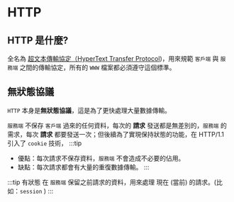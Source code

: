 # HTTP

## HTTP 是什麼?

全名為 [超文本傳輸協定（HyperText Transfer Protocol](https://zh.wikipedia.org/wiki/%E8%B6%85%E6%96%87%E6%9C%AC%E4%BC%A0%E8%BE%93%E5%8D%8F%E8%AE%AE))，用來規範 `客戶端` 與 `服務端` 之間的傳輸協定，所有的 `WWW` 檔案都必須遵守這個標準。

## 無狀態協議
`HTTP` 本身是**無狀態協議**，這是為了更快處理大量數據傳輸。

`服務端` 不保存 `客戶端` 過來的任何資料，每次的 **請求** 發送都是無差別的，`服務端` 的需求，每次 **請求** 都要發送一次；但後續為了實現保持狀態的功能，在 HTTP/1.1 引入了 `cookie` 技術，
:::tip
 - 優點：每次請求不保存資料，`服務端` 不會造成不必要的佔用。
 - 缺點：每次請求都會有大量的重復數據傳輸。
:::

:::tip 有狀態
在 `服務端` 保留之前請求的資料，用來處理 現在 (當前) 的請求。(比如：`session` )
:::

## 
